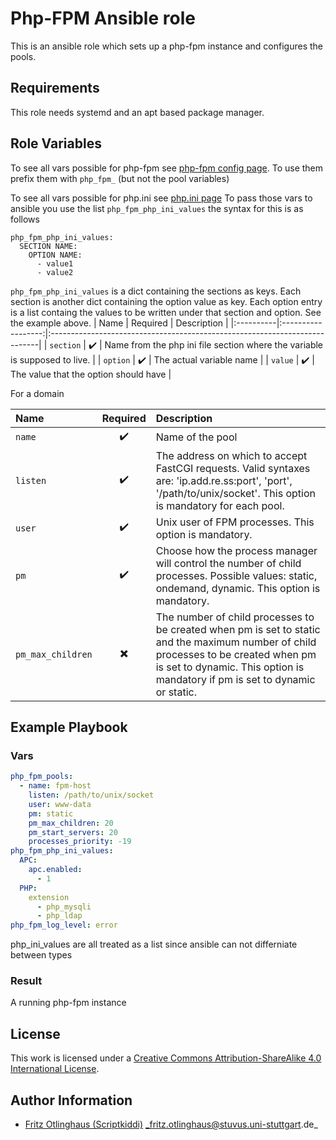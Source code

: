 # Php-FPM Ansible role

This is an ansible role which sets up a php-fpm instance and configures the pools.


## Requirements

This role needs systemd and an apt based package manager.


## Role Variables

To see all vars possible for php-fpm see 
[php-fpm config page](https://secure.php.net/manual/en/install.fpm.configuration.php). To use them prefix them with `php_fpm_` (but not the pool variables)


To see all vars possible for php.ini see
[php.ini page](https://secure.php.net/manual/de/ini.list.php)
To pass those vars to ansible you use the list
`php_fpm_php_ini_values` the syntax for this is as follows
```
php_fpm_php_ini_values:
  SECTION NAME:
    OPTION NAME:
      - value1
      - value2
```
`php_fpm_php_ini_values` is a dict containing the sections as keys. Each section is another dict containing the option value as key. Each option entry is a list containg the values to be written under that section and option. See the example above.
| Name      | Required           | Description                                                                |
|:----------|:------------------:|:---------------------------------------------------------------------------|
| `section` | :heavy_check_mark: | Name from the php ini file section where the variable is supposed to live. |
| `option`  | :heavy_check_mark: | The actual variable name                                                   |
| `value`   | :heavy_check_mark: | The value that the option should have                                      |

For a domain

| Name              |         Required         | Description                                                                                                                                                                                                         |
|:------------------|:------------------------:|:--------------------------------------------------------------------------------------------------------------------------------------------------------------------------------------------------------------------|
| `name`            |    :heavy_check_mark:    | Name of the pool                                                                                                                                                                                                    |
| `listen`          |    :heavy_check_mark:    | The address on which to accept FastCGI requests. Valid syntaxes are: 'ip.add.re.ss:port', 'port', '/path/to/unix/socket'. This option is mandatory for each pool.                                                   |
| `user`            |    :heavy_check_mark:    | Unix user of FPM processes. This option is mandatory.                                                                                                                                                               |
| `pm`              |    :heavy_check_mark:    | Choose how the process manager will control the number of child processes. Possible values: static, ondemand, dynamic. This option is mandatory.                                                                    |
| `pm_max_children` | :heavy_multiplication_x: | The number of child processes to be created when pm is set to static and the maximum number of child processes to be created when pm is set to dynamic. This option is mandatory if pm is set to dynamic or static. |





## Example Playbook

### Vars

```yml
php_fpm_pools:
  - name: fpm-host
    listen: /path/to/unix/socket
    user: www-data
    pm: static
    pm_max_children: 20
    pm_start_servers: 20
    processes_priority: -19
php_fpm_php_ini_values:
  APC:
    apc.enabled:
      - 1
  PHP:
    extension
      - php_mysqli
      - php_ldap
php_fpm_log_level: error
```

php_ini_values are all treated as a list since ansible can not differniate between types
### Result

A running php-fpm instance


## License

This work is licensed under a [Creative Commons Attribution-ShareAlike 4.0 International License](http://creativecommons.org/licenses/by-sa/4.0/).


## Author Information

 * [Fritz Otlinghaus (Scriptkiddi)](https://github.com/Scriptkiddi) _fritz.otlinghaus@stuvus.uni-stuttgart.de_
